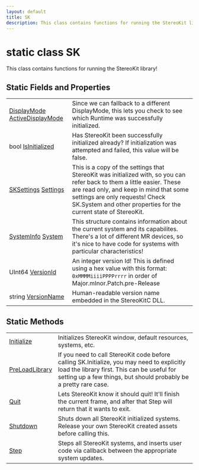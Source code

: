```yaml
---
layout: default
title: SK
description: This class contains functions for running the StereoKit library!
---
```

# static class SK

This class contains functions for running the StereoKit
library!




## Static Fields and Properties

|  |  |
|--|--|
|[DisplayMode]({{site.url}}/Pages/Reference/DisplayMode.html) [ActiveDisplayMode]({{site.url}}/Pages/Reference/SK/ActiveDisplayMode.html)|Since we can fallback to a different DisplayMode, this lets you check to see which Runtime was successfully initialized.|
|bool [IsInitialized]({{site.url}}/Pages/Reference/SK/IsInitialized.html)|Has StereoKit been successfully initialized already? If initialization was attempted and failed, this value will be false.|
|[SKSettings]({{site.url}}/Pages/Reference/SKSettings.html) [Settings]({{site.url}}/Pages/Reference/SK/Settings.html)|This is a copy of the settings that StereoKit was initialized with, so you can refer back to them a little easier. These are read only, and keep in mind that some settings are only requests! Check SK.System and other properties for the current state of StereoKit.|
|[SystemInfo]({{site.url}}/Pages/Reference/SystemInfo.html) [System]({{site.url}}/Pages/Reference/SK/System.html)|This structure contains information about the current system and its capabilites. There's a lot of different MR devices, so it's nice to have code for systems with particular characteristics!|
|UInt64 [VersionId]({{site.url}}/Pages/Reference/SK/VersionId.html)|An integer version Id! This is defined using a hex value with this format: `0xMMMMiiiiPPPPrrrr` in order of Major.mInor.Patch.pre-Release|
|string [VersionName]({{site.url}}/Pages/Reference/SK/VersionName.html)|Human-readable version name embedded in the StereoKitC DLL.|


## Static Methods

|  |  |
|--|--|
|[Initialize]({{site.url}}/Pages/Reference/SK/Initialize.html)|Initializes StereoKit window, default resources, systems, etc.|
|[PreLoadLibrary]({{site.url}}/Pages/Reference/SK/PreLoadLibrary.html)|If you need to call StereoKit code before calling SK.Initialize, you may need to explicitly load the library first. This can be useful for setting up a few things, but should probably be a pretty rare case.|
|[Quit]({{site.url}}/Pages/Reference/SK/Quit.html)|Lets StereoKit know it should quit! It'll finish the current frame, and after that Step will return that it wants to exit.|
|[Shutdown]({{site.url}}/Pages/Reference/SK/Shutdown.html)|Shuts down all StereoKit initialized systems. Release your own StereoKit created assets before calling this.|
|[Step]({{site.url}}/Pages/Reference/SK/Step.html)|Steps all StereoKit systems, and inserts user code via callback between the appropriate system updates.|

